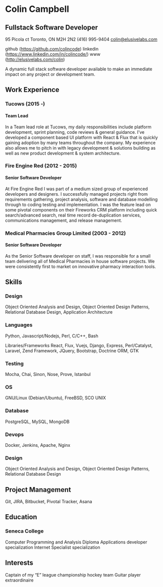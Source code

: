 # Colin Campbell
## Fullstack Software Developer

95 Picola ct
Toronto, ON M2H 2N2
(416) 995-9404
colin@elusivelabs.com

github (https://github.com/colincode)
linkedin (https://www.linkedin.com/in/colincode/)
www (http://elusivelabs.com/colin)


A dynamic full stack software developer available to make an immediate impact on any project or development team.

## Work Experience

### Tucows (2015 -) 
#### Team Lead
In a Team lead role at Tucows, my daily responsibilities include platform development, sprint planning, code reviews & general guidance. I’ve developed a component based UI platform with React & Flux that is quickly gaining adoption by many teams throughout the company.  My experience also allows me to pitch in with legacy development & solutions building as well as new product development & system architecture.


### Fire Engine Red (2012 - 2015) 
#### Senior Software Developer
At Fire Engine Red I was part of a medium sized group of experienced developers and designers. I successfully managed projects right from requirements gathering, project analysis, software and database modelling through to coding testing and implementation.
I was the feature lead on some pivotal components on their Fireworks CRM platform including quick search/advanced search, real time record de-duplication services, communications management, and release management.

### Medical Pharmacies Group Limited (2003 - 2012)
#### Senior Software Developer
As the Senior Software developer on staff, I was responsible for a small team delivering all of Medical Pharmacies in house software projects. We were consistently first to market on innovative pharmacy interaction tools.



## Skills
### Design
Object Oriented Analysis and Design, Object Oriented Design Patterns, Relational
Database Design, Application Architecture

### Languages
Python, Javascript/Nodejs, Perl, C/C++, Bash

Libraries/Frameworks
React, Flux, Vuejs, Django, Express, Perl/Catalyst, Laravel, Zend Framework, JQuery, Bootstrap, Doctrine ORM, GTK

### Testing
Mocha, Chai, Sinon, Nose, Prove, Istanbul

### OS
GNU/Linux (Debian/Ubuntu), FreeBSD, SCO UNIX

### Database
PostgreSQL, MySQL, MongoDB

### Devops
Docker, Jenkins, Apache, Nginx

### Design
Object Oriented Analysis and Design, Object Oriented Design Patterns, Relational Database Design

## Project Management
Git, JIRA, Bitbucket, Pivotal Tracker, Asana

## Education
### Seneca College
Computer Programming and Analysis Diploma
Applications developer specialization 
Internet Specialist specialization


## Interests
Captain of my “E” league championship hockey team
Guitar player extraordinaire
